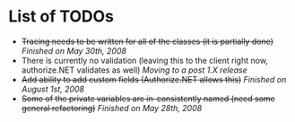 # List of TODOs #

  * ~~Tracing needs to be written for all of the classes (it is partially done)~~ _Finished on May 30th, 2008_
  * There is currently no validation (leaving this to the client right now, authorize.NET validates as well) _Moving to a post 1.X release_
  * ~~Add ability to add custom fields (Authorize.NET allows this)~~ _Finished on August 1st, 2008_
  * ~~Some of the private variables are in-consistently named (need some general refactoring)~~ _Finished on May 28th, 2008_